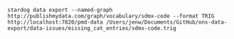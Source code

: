 `stardog data export --named-graph http://publishmydata.com/graph/vocabulary/sdmx-code --format TRIG http://localhost:7820/pmd-data /Users/jenw/Documents/GitHub/ons-data-export/data-issues/missing_cat_entries/sdmx-code.trig`